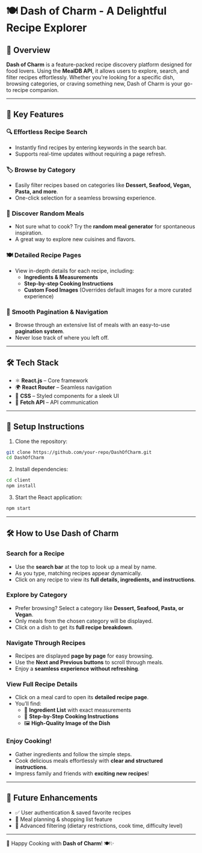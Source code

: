 # 🍽️ Dash of Charm - A Delightful Recipe Explorer

## 🌟 Overview

**Dash of Charm** is a feature-packed recipe discovery platform designed for food lovers. Using the **MealDB API**, it allows users to explore, search, and filter recipes effortlessly. Whether you're looking for a specific dish, browsing categories, or craving something new, Dash of Charm is your go-to recipe companion.

---

## 🎯 Key Features

### 🔍 **Effortless Recipe Search**

- Instantly find recipes by entering keywords in the search bar.
- Supports real-time updates without requiring a page refresh.

### 🏷️ **Browse by Category**

- Easily filter recipes based on categories like **Dessert, Seafood, Vegan, Pasta, and more**.
- One-click selection for a seamless browsing experience.

### 🎲 **Discover Random Meals**

- Not sure what to cook? Try the **random meal generator** for spontaneous inspiration.
- A great way to explore new cuisines and flavors.

### 🍽️ **Detailed Recipe Pages**

- View in-depth details for each recipe, including:
  - **Ingredients & Measurements**
  - **Step-by-step Cooking Instructions**
  - **Custom Food Images** (Overrides default images for a more curated experience)

### 🔄 **Smooth Pagination & Navigation**

- Browse through an extensive list of meals with an easy-to-use **pagination system**.
- Never lose track of where you left off.

---

## 🛠 Tech Stack

- ⚛ **React.js** – Core framework
- 🌍 **React Router** – Seamless navigation
- 🎨 **CSS** – Styled components for a sleek UI
- 🔗 **Fetch API** – API communication

---

## 🚀 Setup Instructions

1. Clone the repository:

```bash
git clone https://github.com/your-repo/DashOfCharm.git
cd DashOfCharm
```

2. Install dependencies:

```bash
cd client
npm install
```

3. Start the React application:

```bash
npm start
```

---

## 🛠️ How to Use Dash of Charm

### **Search for a Recipe**

- Use the **search bar** at the top to look up a meal by name.
- As you type, matching recipes appear dynamically.
- Click on any recipe to view its **full details, ingredients, and instructions**.

### **Explore by Category**

- Prefer browsing? Select a category like **Dessert, Seafood, Pasta, or Vegan**.
- Only meals from the chosen category will be displayed.
- Click on a dish to get its **full recipe breakdown**.

### **Navigate Through Recipes**

- Recipes are displayed **page by page** for easy browsing.
- Use the **Next and Previous buttons** to scroll through meals.
- Enjoy a **seamless experience without refreshing**.

### **View Full Recipe Details**

- Click on a meal card to open its **detailed recipe page**.
- You’ll find:
  - 📜 **Ingredient List** with exact measurements
  - 📖 **Step-by-Step Cooking Instructions**
  - 🖼️ **High-Quality Image of the Dish**

### **Enjoy Cooking!**

- Gather ingredients and follow the simple steps.
- Cook delicious meals effortlessly with **clear and structured instructions**.
- Impress family and friends with **exciting new recipes**!

---

## 🔮 Future Enhancements

- ✅ User authentication & saved favorite recipes
- 📅 Meal planning & shopping list feature
- 🍏 Advanced filtering (dietary restrictions, cook time, difficulty level)

---

🚀 Happy Cooking with **Dash of Charm**! 🍽✨
